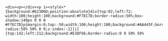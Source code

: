     <div><p></div><p i><style>*{background:#62306D;position:absolute}div{top:92;left:72; width:100;height:100;background:#F7EC7D;border-radius:50%;box-shadow:140px 0 0 0 #F7EC7D}p{margin:0;top:-50;width:100;height:100;background:#AA445F;border-radius:50% 50% 0 0;z-index:-1}[i]{top:142;left:212;background:#E38F66;border-radius:0 0 50% 50%
